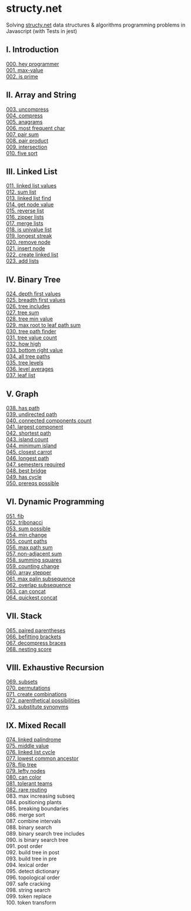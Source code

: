 # structy.net

Solving [structy.net](https://structy.net/) data structures & algorithms programming problems in Javascript (with Tests in jest)

## I. Introduction

[000. hey programmer](https://github.com/nikhilgupta8990/DSA-Javascript/tree/main/src/structy/000-hey-programmer)   
[001. max-value](https://github.com/nikhilgupta8990/DSA-Javascript/tree/main/src/structy/001-max-value)  
[002. is prime](https://github.com/nikhilgupta8990/DSA-Javascript/tree/main/src/structy/002-is-prime)  

## II. Array and String

[003. uncompress](https://github.com/nikhilgupta8990/DSA-Javascript/tree/main/src/structy/003-uncompress)  
[004. compress](https://github.com/nikhilgupta8990/DSA-Javascript/tree/main/src/structy/004-compress)  
[005. anagrams](https://github.com/nikhilgupta8990/DSA-Javascript/tree/main/src/structy/005-anagrams)  
[006. most frequent char](https://github.com/nikhilgupta8990/DSA-Javascript/tree/main/src/structy/006-most-frequent-char)  
[007. pair sum](https://github.com/nikhilgupta8990/DSA-Javascript/tree/main/src/structy/007-pair-sum)  
[008. pair product](https://github.com/nikhilgupta8990/DSA-Javascript/tree/main/src/structy/008-pair-product)  
[009. intersection](https://github.com/nikhilgupta8990/DSA-Javascript/tree/main/src/structy/009-intersection)  
[010. five sort](https://github.com/nikhilgupta8990/DSA-Javascript/tree/main/src/structy/010-five-sort)  

## III. Linked List

[011. linked list values](https://github.com/nikhilgupta8990/DSA-Javascript/tree/main/src/structy/011-linked-list-values)  
[012. sum list](https://github.com/nikhilgupta8990/DSA-Javascript/tree/main/src/structy/012-sum-list)  
[013. linked list find](https://github.com/nikhilgupta8990/DSA-Javascript/tree/main/src/structy/013-linked-list-find)  
[014. get node value](https://github.com/nikhilgupta8990/DSA-Javascript/tree/main/src/structy/014-get-node-value)  
[015. reverse list](https://github.com/nikhilgupta8990/DSA-Javascript/tree/main/src/structy/015-reverse-list)  
[016. zipper lists](https://github.com/nikhilgupta8990/DSA-Javascript/tree/main/src/structy/016-zipper-lists)  
[017. merge lists](https://github.com/nikhilgupta8990/DSA-Javascript/tree/main/src/structy/017-merge-lists)  
[018. is univalue list](https://github.com/nikhilgupta8990/DSA-Javascript/tree/main/src/structy/018-is-univalue-list)  
[019. longest streak](https://github.com/nikhilgupta8990/DSA-Javascript/tree/main/src/structy/019-longest-streak)  
[020. remove node](https://github.com/nikhilgupta8990/DSA-Javascript/tree/main/src/structy/020-remove-node)  
[021. insert node](https://github.com/nikhilgupta8990/DSA-Javascript/tree/main/src/structy/021-insert-node)  
[022. create linked list](https://github.com/nikhilgupta8990/DSA-Javascript/tree/main/src/structy/022-create-linked-list)  
[023. add lists](https://github.com/nikhilgupta8990/DSA-Javascript/tree/main/src/structy/023-add-lists)  

## IV. Binary Tree

[024. depth first values](https://github.com/nikhilgupta8990/DSA-Javascript/tree/main/src/structy/024-depth-first-values)  
[025. breadth first values](https://github.com/nikhilgupta8990/DSA-Javascript/tree/main/src/structy/025-breadth-first-values)  
[026. tree includes](https://github.com/nikhilgupta8990/DSA-Javascript/tree/main/src/structy/026-tree-includes)  
[027. tree sum](https://github.com/nikhilgupta8990/DSA-Javascript/tree/main/src/structy/027-tree-sum)  
[028. tree min value](https://github.com/nikhilgupta8990/DSA-Javascript/tree/main/src/structy/028-tree-min-value)  
[029. max root to leaf path sum](https://github.com/nikhilgupta8990/DSA-Javascript/tree/main/src/structy/029-max-root-to-leaf-path-sum)  
[030. tree path finder](https://github.com/nikhilgupta8990/DSA-Javascript/tree/main/src/structy/030-tree-path-finder)  
[031. tree value count](https://github.com/nikhilgupta8990/DSA-Javascript/tree/main/src/structy/031-tree-value-count)  
[032. how high](https://github.com/nikhilgupta8990/DSA-Javascript/tree/main/src/structy/032-how-high)  
[033. bottom right value](https://github.com/nikhilgupta8990/DSA-Javascript/tree/main/src/structy/033-bottom-right-value)  
[034. all tree paths](https://github.com/nikhilgupta8990/DSA-Javascript/tree/main/src/structy/034-all-tree-paths)  
[035. tree levels](https://github.com/nikhilgupta8990/DSA-Javascript/tree/main/src/structy/035-tree-levels)  
[036. level averages](https://github.com/nikhilgupta8990/DSA-Javascript/tree/main/src/structy/036-level-averages)  
[037. leaf list](https://github.com/nikhilgupta8990/DSA-Javascript/tree/main/src/structy/037-leaf-list)  

## V. Graph

[038. has path](https://github.com/nikhilgupta8990/DSA-Javascript/tree/main/src/structy/038-has-path)  
[039. undirected path](https://github.com/nikhilgupta8990/DSA-Javascript/tree/main/src/structy/039-undirected-path)  
[040. connected components count](https://github.com/nikhilgupta8990/DSA-Javascript/tree/main/src/structy/040-connected-components-count)  
[041. largest component](https://github.com/nikhilgupta8990/DSA-Javascript/tree/main/src/structy/041-largest-component)  
[042. shortest path](https://github.com/nikhilgupta8990/DSA-Javascript/tree/main/src/structy/042-shortest-path)  
[043. island count](https://github.com/ju-popov/structy.net/tree/main/043-island-count)  
[044. minimum island](https://github.com/ju-popov/structy.net/tree/main/044-minimum-island)  
[045. closest carrot](https://github.com/ju-popov/structy.net/tree/main/045-closest-carrot)  
[046. longest path](https://github.com/ju-popov/structy.net/tree/main/046-longest-path)  
[047. semesters required](https://github.com/ju-popov/structy.net/tree/main/047-semesters-required)  
[048. best bridge](https://github.com/ju-popov/structy.net/tree/main/048-best-bridge)  
[049. has cycle](https://github.com/ju-popov/structy.net/tree/main/049-has-cycle)  
[050. prereqs possible](https://github.com/ju-popov/structy.net/tree/main/050-prereqs-possible)  

## VI. Dynamic Programming

[051. fib](https://github.com/ju-popov/structy.net/tree/main/051-fib)  
[052. tribonacci](https://github.com/ju-popov/structy.net/tree/main/052-tribonacci)  
[053. sum possible](https://github.com/ju-popov/structy.net/tree/main/053-sum-possible)  
[054. min change](https://github.com/ju-popov/structy.net/tree/main/054-min-change)  
[055. count paths](https://github.com/ju-popov/structy.net/tree/main/055-count-paths)  
[056. max path sum](https://github.com/ju-popov/structy.net/tree/main/056-max-path-sum)  
[057. non-adjacent sum](https://github.com/ju-popov/structy.net/tree/main/057-non-adjacent-sum)  
[058. summing squares](https://github.com/ju-popov/structy.net/tree/main/058-summing-squares)  
[059. counting change](https://github.com/ju-popov/structy.net/tree/main/059-counting-change)  
[060. array stepper](https://github.com/ju-popov/structy.net/tree/main/060-array-stepper)  
[061. max palin subsequence](https://github.com/ju-popov/structy.net/tree/main/061-max-palin-subsequence)  
[062. overlap subsequence](https://github.com/ju-popov/structy.net/tree/main/062-overlap-subsequence)  
[063. can concat](https://github.com/ju-popov/structy.net/tree/main/063-can-concat)  
[064. quickest concat](https://github.com/ju-popov/structy.net/tree/main/064-quickest-concat)  

## VII. Stack

[065. paired parentheses](https://github.com/ju-popov/structy.net/tree/main/065-paired-parentheses)  
[066. befitting brackets](https://github.com/ju-popov/structy.net/tree/main/066-befitting-brackets)  
[067. decompress braces](https://github.com/ju-popov/structy.net/tree/main/067-decompress-braces)  
[068. nesting score](https://github.com/ju-popov/structy.net/tree/main/068-nesting-score)  

## VIII. Exhaustive Recursion

[069. subsets](https://github.com/ju-popov/structy.net/tree/main/069-subsets)  
[070. permutations](https://github.com/ju-popov/structy.net/tree/main/070-permutations)  
[071. create combinations](https://github.com/ju-popov/structy.net/tree/main/071-create-combinations)  
[072. parenthetical possibilities](https://github.com/ju-popov/structy.net/tree/main/072-parenthetical-possibilities)  
[073. substitute synonyms](https://github.com/ju-popov/structy.net/tree/main/073-substitute-synonyms)  

## IX. Mixed Recall

[074. linked palindrome](https://github.com/ju-popov/structy.net/tree/main/074-linked-palindrome)  
[075. middle value](https://github.com/ju-popov/structy.net/tree/main/075-middle-value)  
[076. linked list cycle](https://github.com/ju-popov/structy.net/tree/main/076-linked-list-cycle)  
[077. lowest common ancestor](https://github.com/ju-popov/structy.net/tree/main/077-lowest-common-ancestor)  
[078. flip tree](https://github.com/ju-popov/structy.net/tree/main/078-flip-tree)  
[079. lefty nodes](https://github.com/ju-popov/structy.net/tree/main/079-lefty-nodes)  
[080. can color](https://github.com/ju-popov/structy.net/tree/main/080-can-color)  
[081. tolerant teams](https://github.com/ju-popov/structy.net/tree/main/081-tolerant-teams)  
[082. rare routing](https://github.com/ju-popov/structy.net/tree/main/082-rare-routing)  
083. max increasing subseq  
084. positioning plants  
085. breaking boundaries  
086. merge sort  
087. combine intervals  
088. binary search  
089. binary search tree includes  
090. is binary search tree  
091. post order  
092. build tree in post  
093. build tree in pre  
094. lexical order  
095. detect dictionary  
096. topological order  
097. safe cracking  
098. string search  
099. token replace  
100. token transform 

